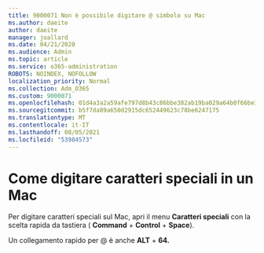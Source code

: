 ```yaml
---
title: 9000071 Non è possibile digitare @ simbolo su Mac
ms.author: daeite
author: daeite
manager: joallard
ms.date: 04/21/2020
ms.audience: Admin
ms.topic: article
ms.service: o365-administration
ROBOTS: NOINDEX, NOFOLLOW
localization_priority: Normal
ms.collection: Adm_O365
ms.custom: 9000071
ms.openlocfilehash: 01d4a3a2a59afe797d8b43c86bbe382ab19ba029a64b0f66be11201201b9d319
ms.sourcegitcommit: b5f7da89a650d2915dc652449623c78be6247175
ms.translationtype: MT
ms.contentlocale: it-IT
ms.lasthandoff: 08/05/2021
ms.locfileid: "53984573"
---
```

# <a name="how-to-type-special-characters-on-a-mac"></a>Come digitare caratteri speciali in un Mac

Per digitare caratteri speciali sul Mac, apri il menu **Caratteri speciali** con la scelta rapida da tastiera ( **Command**  +  **Control**  +  **Space**).

Un collegamento rapido per @ è anche **ALT**  +  **64.**